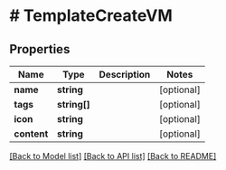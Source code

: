 # # TemplateCreateVM

## Properties

Name | Type | Description | Notes
------------ | ------------- | ------------- | -------------
**name** | **string** |  | [optional]
**tags** | **string[]** |  | [optional]
**icon** | **string** |  | [optional]
**content** | **string** |  | [optional]

[[Back to Model list]](../../README.md#models) [[Back to API list]](../../README.md#endpoints) [[Back to README]](../../README.md)
